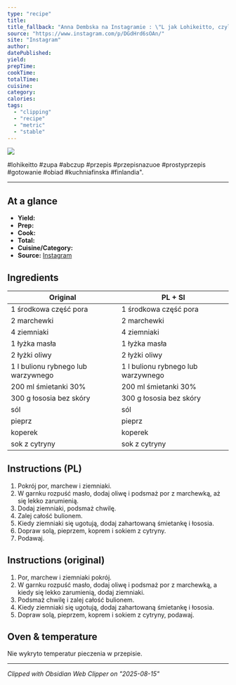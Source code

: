 ```yaml
---
type: "recipe"
title:
title_fallback: "Anna Dembska na Instagramie : \"L jak Lohikeitto, czyli 12 zupa z mojej serii „ABC ZUP”. 🥔🥕🐟To tradycyjna fińska zupa łososiowa, która jest jednocześnie prosta, sycąca i aromatyczna.Składniki: 1 środkowa część pora2 marchewki4 ziemniaki1 łyżka masła2 łyżki oliwy1 l bulionu rybnego lub warzywnego 200 ml śmietanki 30%300 g łososia bez skórysól pieprzkopereksok z cytrynyPor, marchew i ziemniaki pokrój. W garnku rozpuść masło, dodaj oliwę i podsmaż por z marchewką, a kiedy się lekko zarumienią, dodaj ziemniaki. Podsmaż chwilę i zalej całość bulionem. Kiedy ziemniaki się ugotują, dodaj zahartowaną śmietankę i łososia. Dopraw solą, pieprzem, koprem i sokiem z cytryny, podawaj. #lohikeitto #zupa #abczup #przepis #przepisnazuoe #prostyprzepis #gotowanie #obiad #kuchniafinska #finlandia\""
source: "https://www.instagram.com/p/DGdHrd6sOAn/"
site: "Instagram"
author:
datePublished:
yield:
prepTime:
cookTime:
totalTime:
cuisine:
category:
calories:
tags:
  - "clipping"
  - "recipe"
  - "metric"
  - "stable"
---
```



![](https://scontent-waw2-2.cdninstagram.com/v/t51.75761-15/481592074_18492447145019784_8731056186890604637_n.jpg?stp=cmp1_dst-jpg_e35_s640x640_tt6&_nc_cat=103&ccb=1-7&_nc_sid=18de74&_nc_ohc=2193JTMwiYMQ7kNvwEfKo5u&_nc_oc=Adl4HtpDusn1IwYx7f5o9hERkwA4_tEBOtNsl0x4_eU6H7qboNwv7wZvkV5PCbBa3RI&_nc_zt=23&_nc_ht=scontent-waw2-2.cdninstagram.com&_nc_gid=JvipmdlXF6nwvaAeHeTbJw&oh=00_AfX6PLN2jomTx-bm0H5d1WB-Zqe0I9f-CTwgwKRrNznjvQ&oe=68A57653)



#lohikeitto #zupa #abczup #przepis #przepisnazuoe #prostyprzepis #gotowanie #obiad #kuchniafinska #finlandia".

---

## At a glance
- **Yield:** 
- **Prep:** 
- **Cook:** 
- **Total:** 
- **Cuisine/Category:**  
- **Source:** [Instagram](https://www.instagram.com/p/DGdHrd6sOAn/)

## Ingredients
| Original | PL + SI |
|----------|----------|
| 1 środkowa część pora | 1 środkowa część pora |
| 2 marchewki | 2 marchewki |
| 4 ziemniaki | 4 ziemniaki |
| 1 łyżka masła | 1 łyżka masła |
| 2 łyżki oliwy | 2 łyżki oliwy |
| 1 l bulionu rybnego lub warzywnego | 1 l bulionu rybnego lub warzywnego |
| 200 ml śmietanki 30% | 200 ml śmietanki 30% |
| 300 g łososia bez skóry | 300 g łososia bez skóry |
| sól | sól |
| pieprz | pieprz |
| koperek | koperek |
| sok z cytryny | sok z cytryny |

## Instructions (PL)
1. Pokrój por, marchew i ziemniaki.
2. W garnku rozpuść masło, dodaj oliwę i podsmaż por z marchewką, aż się lekko zarumienią.
3. Dodaj ziemniaki, podsmaż chwilę.
4. Zalej całość bulionem.
5. Kiedy ziemniaki się ugotują, dodaj zahartowaną śmietankę i łososia.
6. Dopraw solą, pieprzem, koprem i sokiem z cytryny.
7. Podawaj.

## Instructions (original)
1. Por, marchew i ziemniaki pokrój.
2. W garnku rozpuść masło, dodaj oliwę i podsmaż por z marchewką, a kiedy się lekko zarumienią, dodaj ziemniaki.
3. Podsmaż chwilę i zalej całość bulionem.
4. Kiedy ziemniaki się ugotują, dodaj zahartowaną śmietankę i łososia.
5. Dopraw solą, pieprzem, koprem i sokiem z cytryny, podawaj.

## Oven & temperature
Nie wykryto temperatur pieczenia w przepisie.

---
*Clipped with Obsidian Web Clipper on \"2025-08-15\"*